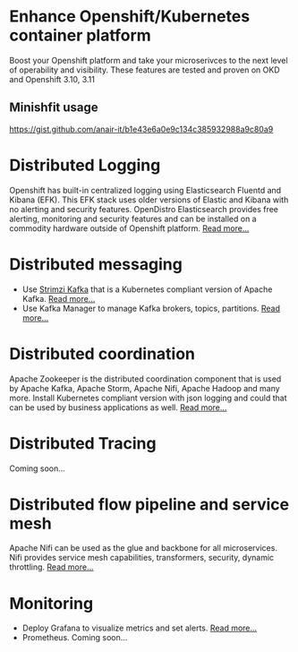 # Enhance Openshift/Kubernetes container platform
Boost your Openshift platform and take your microserivces to the next level of operability and visibility. These features are tested and proven on OKD and Openshift 3.10, 3.11

## Minishfit usage
https://gist.github.com/anair-it/b1e43e6a0e9c134c385932988a9c80a9

# Distributed Logging
Openshift has built-in centralized logging using Elasticsearch Fluentd and Kibana (EFK). This EFK stack uses older versions of Elastic and Kibana with no alerting and security features. OpenDistro Elasticsearch provides free alerting, monitoring and security features and can be installed on a commodity hardware outside of Openshift platform. [Read more...](logging/README.md)

# Distributed messaging
- Use [Strimzi Kafka](https://strimzi.io/) that is a Kubernetes compliant version of Apache Kafka. [Read more...](kafka/README.md)
- Use Kafka Manager to manage Kafka brokers, topics, partitions. [Read more...](kafka-manager/README.md)

# Distributed coordination
Apache Zookeeper is the distributed coordination component that is used by Apache Kafka, Apache Storm, Apache Nifi, Apache Hadoop and many more. Install Kubernetes compliant version with json logging and could that can be used by business applications as well. [Read more...](zookeeper/README.md)

# Distributed Tracing
Coming soon...

# Distributed flow pipeline and service mesh
Apache Nifi can be used as the glue and backbone for all microservices. Nifi provides service mesh capabilities, transformers, security, dynamic throttling. [Read more...](nifi/README.md)

# Monitoring
- Deploy Grafana to visualize metrics and set alerts. [Read more...](monitoring/grafana/README.md)
- Prometheus. Coming soon...
